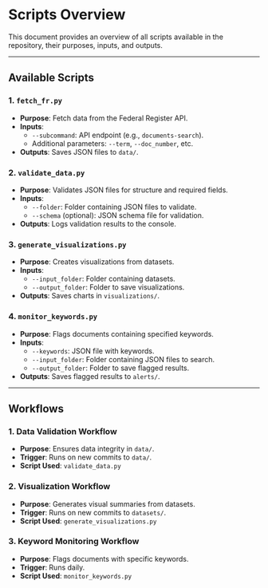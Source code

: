 # Scripts Overview

This document provides an overview of all scripts available in the repository, their purposes, inputs, and outputs.

---

## **Available Scripts**

### **1. `fetch_fr.py`**
- **Purpose**: Fetch data from the Federal Register API.
- **Inputs**:
  - `--subcommand`: API endpoint (e.g., `documents-search`).
  - Additional parameters: `--term`, `--doc_number`, etc.
- **Outputs**: Saves JSON files to `data/`.

### **2. `validate_data.py`**
- **Purpose**: Validates JSON files for structure and required fields.
- **Inputs**:
  - `--folder`: Folder containing JSON files to validate.
  - `--schema` (optional): JSON schema file for validation.
- **Outputs**: Logs validation results to the console.

### **3. `generate_visualizations.py`**
- **Purpose**: Creates visualizations from datasets.
- **Inputs**:
  - `--input_folder`: Folder containing datasets.
  - `--output_folder`: Folder to save visualizations.
- **Outputs**: Saves charts in `visualizations/`.

### **4. `monitor_keywords.py`**
- **Purpose**: Flags documents containing specified keywords.
- **Inputs**:
  - `--keywords`: JSON file with keywords.
  - `--input_folder`: Folder containing JSON files to search.
  - `--output_folder`: Folder to save flagged results.
- **Outputs**: Saves flagged results to `alerts/`.

---

## **Workflows**

### **1. Data Validation Workflow**
- **Purpose**: Ensures data integrity in `data/`.
- **Trigger**: Runs on new commits to `data/`.
- **Script Used**: `validate_data.py`

### **2. Visualization Workflow**
- **Purpose**: Generates visual summaries from datasets.
- **Trigger**: Runs on new commits to `datasets/`.
- **Script Used**: `generate_visualizations.py`

### **3. Keyword Monitoring Workflow**
- **Purpose**: Flags documents with specific keywords.
- **Trigger**: Runs daily.
- **Script Used**: `monitor_keywords.py`
